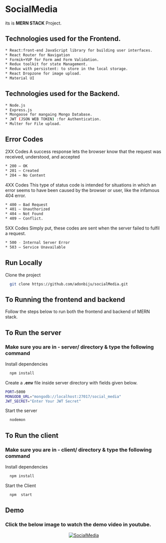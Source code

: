# SocialMedia
its is **MERN STACK** Project.

## Technologies used for the Frontend.

```bash
* React:front-end JavaScript library for building user interfaces.
* React Router for Navigation
* Formik+YUP for Form amd Form Validation.
* Redux toolkit for state Management.
* Redux with persistent: to store in the local storage.
* React Dropzone for image upload.
* Material UI
```
## Technologies used for the Backend.

```bash
* Node.js
* Express.js
* Mongoose for mangaing Mongo Database.
* JWT (JSON WEB TOKEN) :for Authentication.
* Multer for File upload.
```

## Error Codes

2XX Codes
A success response lets the browser know that the request was received, understood, and accepted 
```bash
* 200 — OK
* 201 — Created
* 204 — No Content
```
4XX Codes
This type of status code is intended for situations in which an error seems to have been caused by the browser or user, like the infamous 404 error.
```bash
* 400 — Bad Request
* 401 — Unauthorized
* 404 — Not Found
* 409 — Conflict.
```
5XX Codes
Simply put, these codes are sent when the server failed to fulfil a request.
```bash
* 500 - Internal Server Error
* 503 — Service Unavailable
```
## Run Locally

Clone the project

```bash
  git clone https://github.com/adonbiju/socialMedia.git
```
## To Running the frontend and backend
Follow the steps below to run both the frontend and backend of  MERN stack.

## To Run the server

### Make sure you are in - server/ directory & type the following command

Install dependencies

```bash
  npm install
```
Create a **.env** file inside server directory with fields given below.

```bash
PORT=5000
MONGODB_URL="mongodb://localhost:27017/social_media"
JWT_SECRET="Enter Your JWT Secret"
```
Start the server

```bash
  nodemon
```
## To Run the client

### Make sure you are in - client/ directory & type the following command

Install dependencies

```bash
  npm install
```
Start the Client

```bash
  npm  start
```
## Demo 
### Click the below image to watch the demo video in youtube.
<div align="center">

   [![SocialMedia](https://img.youtube.com/vi/LvKiHRaLjGQ/0.jpg)](https://www.youtube.com/watch?v=LvKiHRaLjGQ)
<div/>
